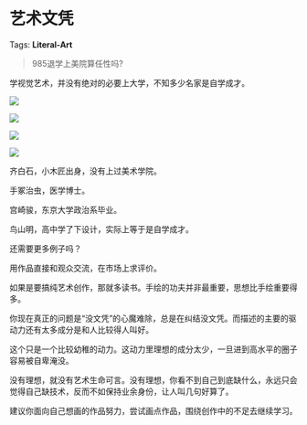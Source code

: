 # 艺术文凭

Tags: **Literal-Art**

> 985退学上美院算任性吗?



学视觉艺术，并没有绝对的必要上大学，不知多少名家是自学成才。

![](https://picx.zhimg.com/50/v2-cb471ac52e274e1ec1703608b52cfa16_720w.jpg?source=2c26e567)  


![](https://pica.zhimg.com/50/v2-bcfec7d91949188c7d5718f9c43dd4e1_720w.jpg?source=2c26e567)  


![](https://picx.zhimg.com/50/v2-5dfa31004fea3c8a6a37dba79f021fcd_720w.jpg?source=2c26e567)  


![](https://pic1.zhimg.com/50/v2-8d423b764085ea8926871a713e31200a_720w.jpg?source=2c26e567)  


  


齐白石，小木匠出身，没有上过美术学院。

手冢治虫，医学博士。

宫崎骏，东京大学政治系毕业。

鸟山明，高中学了下设计，实际上等于是自学成才。

还需要更多例子吗？

  


用作品直接和观众交流，在市场上求评价。

如果是要搞纯艺术创作，那就多读书。手绘的功夫并非最重要，思想比手绘重要得多。

你现在真正的问题是“没文凭”的心魔难除，总是在纠结没文凭。而描述的主要的驱动力还有太多成分是和人比较得人叫好。

这个只是一个比较幼稚的动力。这动力里理想的成分太少，一旦进到高水平的圈子容易被自卑淹没。

没有理想，就没有艺术生命可言。没有理想，你看不到自己到底缺什么，永远只会觉得自己缺技术，反而不如保持业余身份，让人叫几句好算了。

建议你面向自己想画的作品努力，尝试画点作品，围绕创作中的不足去继续学习。



